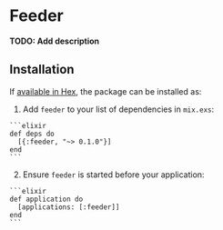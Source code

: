 # Feeder

**TODO: Add description**

## Installation

If [available in Hex](https://hex.pm/docs/publish), the package can be installed as:

  1. Add `feeder` to your list of dependencies in `mix.exs`:

    ```elixir
    def deps do
      [{:feeder, "~> 0.1.0"}]
    end
    ```

  2. Ensure `feeder` is started before your application:

    ```elixir
    def application do
      [applications: [:feeder]]
    end
    ```

